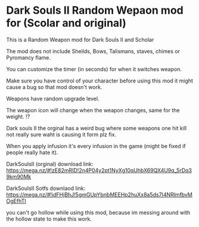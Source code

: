 # Dark Souls II Random Wepaon mod for (Scolar and original)
This is a Random Weapon mod for Dark Souls II and Scholar<br />

The mod does not include Sheilds, Bows, Talismans, staves, chimes or Pyromancy flame. <br />

You can customize the timer (in seconds) for when it switches weapon.<br />

Make sure you have control of your character before using this mod it might cause a bug so that mod doesn't work.<br />

Weapons have random upgrade level.<br />

The weapon icon will change when the weapon changes, same for the weight. !? <br />

Dark souls II the orginal has a weird bug where some weapons one hit kill not really sure waht is causing it form plz fix. <br />

When you apply infusion it's every infusion in the game (might be fixed if people really hate it). <br />

DarkSoulsII (orginal) download link: https://mega.nz/#!zE82mRID!2n4P04y2pt1NyXg10qUhbX69QX4U9q_5rDq39km90Mk <br />

DarkSoulsII Sotfs downlaod link: https://mega.nz/#!idFHjBhJ!5gmGUpYbnbMEEHp2huXx8a5ds7I4NRlmfbvMOgEfhTI <br />

you can't go hollow while using this mod, because im messing around with the hollow state to make this work. <br />
